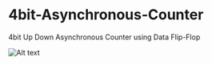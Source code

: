 # 4bit-Asynchronous-Counter
4bit Up Down Asynchronous Counter using Data Flip-Flop

![Alt text](https://raw.githubusercontent.com/Omar-Alazab/4bitCounter-Async/main/PDF/4bit-up_down-counter-asynchronous%20FINAL.jpg?raw=true "Title")
